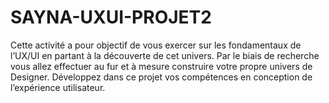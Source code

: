 # SAYNA-UXUI-PROJET2
Cette activité a pour objectif de vous exercer sur les fondamentaux de l’UX/UI en partant à la découverte de cet univers. Par le biais de recherche vous allez effectuer au fur et à mesure construire votre propre univers de Designer. Développez dans ce projet vos compétences en conception de l’expérience utilisateur.
